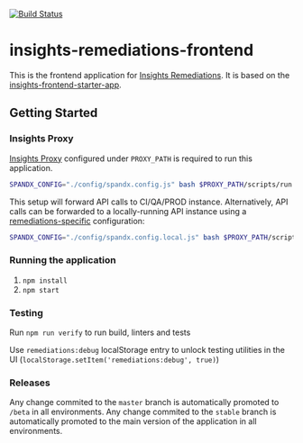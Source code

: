 [![Build Status](https://travis-ci.org/RedHatInsights/insights-remediations-frontend.svg?branch=master)](https://travis-ci.org/RedHatInsights/insights-remediations-frontend)

# insights-remediations-frontend

This is the frontend application for [Insights Remediations](https://github.com/redhatinsights/insights-remediations). It is based on the [insights-frontend-starter-app](https://github.com/redhatinsights/insights-frontend-starter-app).

## Getting Started

### Insights Proxy
[Insights Proxy](https://github.com/RedHatInsights/insights-proxy) configured under `PROXY_PATH` is required to run this application.

```sh
SPANDX_CONFIG="./config/spandx.config.js" bash $PROXY_PATH/scripts/run.sh
```

This setup will forward API calls to CI/QA/PROD instance.
Alternatively, API calls can be forwarded to a locally-running API instance using a [remediations-specific](https://github.com/RedHatInsights/insights-remediations-frontend/blob/master/config/spandx.config.local.js) configuration:

```sh
SPANDX_CONFIG="./config/spandx.config.local.js" bash $PROXY_PATH/scripts/run.sh
```

### Running the application

1. ```npm install```
2. ```npm start```

### Testing

Run `npm run verify` to run build, linters and tests

Use `remediations:debug` localStorage entry to unlock testing utilities in the UI (`localStorage.setItem('remediations:debug', true)`)

### Releases

Any change commited to the `master` branch is automatically promoted to `/beta` in all environments.
Any change commited to the `stable` branch is automatically promoted to the main version of the application in all environments.
